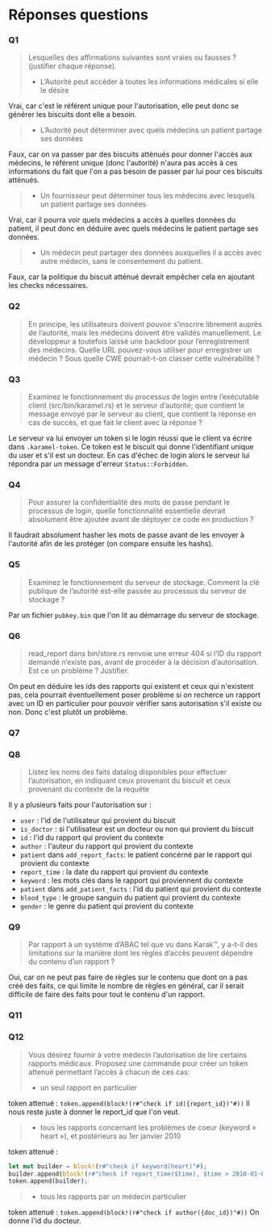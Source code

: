 # Réponses questions
### Q1
> Lesquelles des affirmations suivantes sont vraies ou fausses ? (justifier chaque réponse).
> - L’Autorité peut accéder à toutes les informations médicales si elle le désire

Vrai, car c'est le référent unique pour l'autorisation, elle peut donc se générer les biscuits dont elle a besoin.
> - L’Autorité peut déterminer avec quels médecins un patient partage ses données

Faux, car on va passer par des biscuits atténués pour donner l'accès aux médecins, le référent unique (donc l'autorité) n'aura pas accès à ces informations du fait que l'on a pas besoin de passer par lui pour ces biscuits atténués.
> - Un fournisseur peut déterminer tous les médecins avec lesquels un patient partage ses données

Vrai, car il pourra voir quels médecins a accès à quelles données du patient, il peut donc en déduire avec quels médecins le patient partage ses données.
> - Un médecin peut partager des données auxquelles il a accès avec autre médecin, sans le consentement du patient.

Faux, car la politique du biscuit atténué devrait empêcher cela en ajoutant les checks nécessaires.
### Q2
> En principe, les utilisateurs doivent pouvoir s’inscrire librement auprès de l’autorité, mais les médecins doivent être validés manuellement. Le développeur a toutefois laissé une backdoor pour l’enregistrement des médecins. Quelle URL pouvez-vous utiliser pour enregistrer un médecin ? Sous quelle CWE pourrait-t-on classer cette vulnérabilité ?
 

### Q3
> Examinez le fonctionnement du processus de login entre l’exécutable client (src/bin/karamel.rs) et le serveur d’autorité; que contient le message envoyé par le serveur au client, que contient la réponse en cas de succès, et que fait le client avec la réponse ?

Le serveur va lui envoyer un token si le login réussi que le client va écrire dans `.karamel-token`. Ce token est le biscuit qui donne l'identifiant unique du user et s'il est un docteur. En cas d'échec de login alors le serveur lui répondra par un message d'erreur `Status::Forbidden`.
### Q4
>Pour assurer la confidentialité des mots de passe pendant le processus de login, quelle fonctionnalité essentielle devrait absolument être ajoutée avant de déployer ce code en production ?

Il faudrait absolument hasher les mots de passe avant de les envoyer à l'autorité afin de les protéger (on compare ensuite les hashs).
### Q5
>Examinez le fonctionnement du serveur de stockage. Comment la clé publique de l’autorité est-elle passée au processus du serveur de stockage ?

Par un fichier `pubkey.bin` que l'on lit au démarrage du serveur de stockage.
### Q6
> read_report dans bin/store.rs renvoie une erreur 404 si l’ID du rapport demandé n’existe pas, avant de procéder à la décision d’autorisation. Est ce un problème ? Justifier.

On peut en déduire les ids des rapports qui existent et ceux qui n'existent pas, cela pourrait éventuellement poser problème si on recherce un rapport avec un ID en particulier pour pouvoir vérifier sans autorisation s'il existe ou non. Donc c'est plutôt un problème.
### Q7
>


### Q8
> Listez les noms des faits datalog disponibles pour effectuer l’autorisation, en indiquant ceux provenant du biscuit et ceux provenant du contexte de la requête

Il y a plusieurs faits pour l'autorisation sur :
- `user` : l'id de l'utilisateur qui provient du biscuit
- `is_doctor` : si l'utilisateur est un docteur ou non qui provient du biscuit
- `id` : l'id du rapport qui provient du contexte
- `author` : l'auteur du rapport qui provient du contexte
- `patient` dans `add_report_facts`: le patient concérné par le rapport qui provient du contexte
- `report_time` : la date du rapport qui provient du contexte
- `keyword` : les mots clés dans le rapport qui proviennent du contexte
- `patient` dans `add_patient_facts` : l'id du patient qui provient du contexte
- `blood_type` : le groupe sanguin du patient qui provient du contexte
- `gender` : le genre du patient qui provient du contexte
### Q9
> Par rapport à un système d’ABAC tel que vu dans Karak™, y a-t-il des limitations sur la manière dont les règles d’accès peuvent dépendre du contenu d’un rapport ?

Oui, car on ne peut pas faire de règles sur le contenu que dont on a pas créé des faits, ce qui limite le nombre de règles en général, car il serait difficile de faire des faits pour tout le contenu d'un rapport.
### Q11
>


### Q12
> Vous désirez fournir à votre médecin l’autorisation de lire certains rapports médicaux. Proposez une commande pour créer un token attenué permettant l’accès à chacun de ces cas:
> - un seul rapport en particulier

token attenué : `token.append(block!(r#"check if id({report_id})"#))`
Il nous reste juste à donner le report_id que l'on veut.
> - tous les rapports concernant les problèmes de coeur (keyword « heart »), et postérieurs au 1er janvier 2010

token attenué :
```rust
let mut builder = block!(r#"check if keyword(heart)"#);
builder.append(block!(r#"check if report_time($time), $time > 2010-01-01"#));
token.append(builder);
```
> - tous les rapports par un médecin particulier

token attenué : `token.append(block!(r#"check if author({doc_id})"#))`
On donne l'id du docteur.